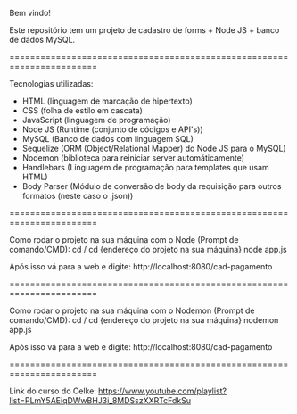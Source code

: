 Bem vindo!

Este repositório tem um projeto de cadastro de forms + Node JS +
banco de dados MySQL.

=======================================================================

Tecnologias utilizadas:
- HTML (linguagem de marcação de hipertexto)
- CSS (folha de estilo em cascata)
- JavaScript (linguagem de programação)
- Node JS (Runtime (conjunto de códigos e API's))
- MySQL (Banco de dados com linguagem SQL)
- Sequelize (ORM (Object/Relational Mapper) do Node JS para o MySQL)
- Nodemon (biblioteca para reiniciar server automáticamente)
- Handlebars (Linguagem de programação para templates  que usam HTML)
- Body Parser (Módulo de conversão de body da requisição para outros 
formatos (neste caso o .json))

=======================================================================

Como rodar o projeto na sua máquina com o Node (Prompt de comando/CMD):
cd /
cd {endereço do projeto na sua máquina}
node app.js

Após isso vá para a web e digite: http://localhost:8080/cad-pagamento

=======================================================================

Como rodar o projeto na sua máquina com o Nodemon 
(Prompt de comando/CMD):
cd /
cd {endereço do projeto na sua máquina}
nodemon app.js

Após isso vá para a web e digite: http://localhost:8080/cad-pagamento

=======================================================================

Link do curso do Celke: https://www.youtube.com/playlist?list=PLmY5AEiqDWwBHJ3i_8MDSszXXRTcFdkSu
